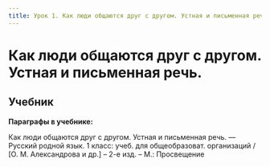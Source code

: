 ```yaml
---
title: Урок 1. Как люди общаются друг с другом. Устная и письменная речь
---
```


# Как люди общаются друг с другом. Устная и письменная речь.

## Учебник

<p><strong>Параграфы в учебнике:</strong></p>
<p>Как люди общаются друг с другом. Устная и письменная речь. &mdash; <span style="font-weight: 400;">Русский родной язык. 1 класс: учеб. для общеобразоват. организаций / [О. М. Александрова и др.] &ndash; 2-е изд. &ndash; М.: Просвещение</span></p>
<h3>&nbsp;</h3>